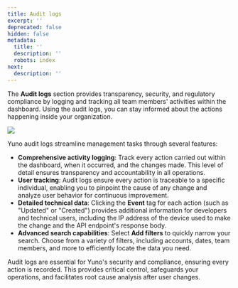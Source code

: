 ```yaml
---
title: Audit logs
excerpt: ''
deprecated: false
hidden: false
metadata:
  title: ''
  description: ''
  robots: index
next:
  description: ''
---
```

The **Audit logs** section provides transparency, security, and regulatory compliance by logging and tracking all team members' activities within the dashboard. Using the audit logs, you can stay informed about the actions happening inside your organization.

<Image align="center" src="https://files.readme.io/b43b0830ffaac68d10c33f5a3abd1a2472947470e0986ebbe85bb57b55e92924-Audit_logs.png" />

Yuno audit logs streamline management tasks through several features:

* **Comprehensive activity logging**: Track every action carried out within the dashboard, when it occurred, and the changes made. This level of detail ensures transparency and accountability in all operations.
* **User tracking**: Audit logs ensure every action is traceable to a specific individual, enabling you to pinpoint the cause of any change and analyze user behavior for continuous improvement.
* **Detailed technical data**: Clicking the **Event** tag for each action (such as "Updated" or "Created") provides additional information for developers and technical users, including the IP address of the device used to make the change and the API endpoint's response body.
* **Advanced search capabilities**: Select **Add filters** to quickly narrow your search. Choose from a variety of filters, including accounts, dates, team members, and more to efficiently locate the data you need.

Audit logs are essential for Yuno's security and compliance, ensuring every action is recorded. This provides critical control, safeguards your operations, and facilitates root cause analysis after user changes.
